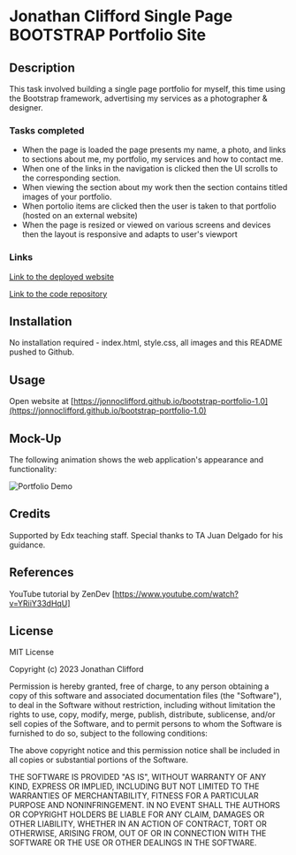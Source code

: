 # Jonathan Clifford Single Page BOOTSTRAP Portfolio Site

## Description

This task involved building a single page portfolio for myself, this time using the Bootstrap framework, advertising my services as a photographer & designer.

### Tasks completed

* When the page is loaded the page presents my name, a photo, and links to sections about me, my portfolio, my services and how to contact me.
* When one of the links in the navigation is clicked then the UI scrolls to the corresponding section.
* When viewing the section about my work then the section contains titled images of your portfolio.
* When portolio items are clicked then the user is taken to that portfolio (hosted on an external website)
* When the page is resized or viewed on various screens and devices then the layout is responsive and adapts to user's viewport

### Links

[Link to the deployed website](https://jonnoclifford.github.io/bootstrap-portfolio-1.0/)

[Link to the code repository](https://github.com/jonnoclifford/bootstrap-portfolio-1.0)

## Installation

No installation required - index.html, style.css, all images and this README pushed to Github.

## Usage

Open website at [https://jonnoclifford.github.io/bootstrap-portfolio-1.0](https://jonnoclifford.github.io/bootstrap-portfolio-1.0)

## Mock-Up

The following animation shows the web application's appearance and functionality:

![Portfolio Demo](/assets/images/bootstrap-portfolio-demo.gif)

## Credits

Supported by Edx teaching staff. Special thanks to TA Juan Delgado for his guidance.


## References

YouTube tutorial by ZenDev [https://www.youtube.com/watch?v=YRiiY33dHqU]

## License

MIT License

Copyright (c) 2023 Jonathan Clifford

Permission is hereby granted, free of charge, to any person obtaining a copy
of this software and associated documentation files (the "Software"), to deal
in the Software without restriction, including without limitation the rights
to use, copy, modify, merge, publish, distribute, sublicense, and/or sell
copies of the Software, and to permit persons to whom the Software is
furnished to do so, subject to the following conditions:

The above copyright notice and this permission notice shall be included in all
copies or substantial portions of the Software.

THE SOFTWARE IS PROVIDED "AS IS", WITHOUT WARRANTY OF ANY KIND, EXPRESS OR
IMPLIED, INCLUDING BUT NOT LIMITED TO THE WARRANTIES OF MERCHANTABILITY,
FITNESS FOR A PARTICULAR PURPOSE AND NONINFRINGEMENT. IN NO EVENT SHALL THE
AUTHORS OR COPYRIGHT HOLDERS BE LIABLE FOR ANY CLAIM, DAMAGES OR OTHER
LIABILITY, WHETHER IN AN ACTION OF CONTRACT, TORT OR OTHERWISE, ARISING FROM,
OUT OF OR IN CONNECTION WITH THE SOFTWARE OR THE USE OR OTHER DEALINGS IN THE
SOFTWARE.
